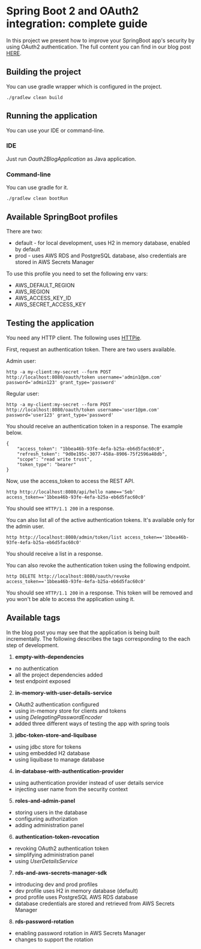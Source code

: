 # Spring Boot 2 and OAuth2 integration: complete guide
In this project we present how to improve your SpringBoot app's security by using OAuth2 authentication.
The full content you can find in our blog post [HERE](https://pattern-match.com/blog/2018/10/17/springboot2-with-oauth2-integration/).

## Building the project
You can use gradle wrapper which is configured in the project.

```
./gradlew clean build
```

## Running the application
You can use your IDE or command-line.

### IDE
Just run _Oauth2BlogApplication_ as Java application.

### Command-line
You can use gradle for it.

```
./gradlew clean bootRun
```

## Available SpringBoot profiles
There are two:
* default - for local development, uses H2 in memory database, enabled by default
* prod - uses AWS RDS and PostgreSQL database, also credentials are stored in AWS Secrets Manager

To use this profile you need to set the following env vars:
* AWS_DEFAULT_REGION
* AWS_REGION
* AWS_ACCESS_KEY_ID
* AWS_SECRET_ACCESS_KEY

## Testing the application
You need any HTTP client. The following uses [HTTPie](https://github.com/jakubroztocil/httpie).

First, request an authentication token.
There are two users available.

Admin user:
```
http -a my-client:my-secret --form POST http://localhost:8080/oauth/token username='admin1@pm.com' password='admin123' grant_type='password'
```

Regular user:
```
http -a my-client:my-secret --form POST http://localhost:8080/oauth/token username='user1@pm.com' password='user123' grant_type='password'
```

You should receive an authentication token in a response. The example below.

```
{
    "access_token": "1bbea46b-93fe-4efa-b25a-eb6d5fac60c0",
    "refresh_token": "9d0e195c-3077-458a-8906-75f2596a48db",
    "scope": "read write trust",
    "token_type": "bearer"
}
```

Now, use the access_token to access the REST API.

```
http http://localhost:8080/api/hello name=='Seb' access_token=='1bbea46b-93fe-4efa-b25a-eb6d5fac60c0'
```
You should see `HTTP/1.1 200` in a response.

You can also list all of the active authentication tokens. It's available only for the admin user.

```
http http://localhost:8080/admin/token/list access_token=='1bbea46b-93fe-4efa-b25a-eb6d5fac60c0'
```
You should receive a list in a response.

You can also revoke the authentication token using the following endpoint.

```
http DELETE http://localhost:8080/oauth/revoke access_token=='1bbea46b-93fe-4efa-b25a-eb6d5fac60c0'
```

You should see `HTTP/1.1 200` in a response.
This token will be removed and you won't be able to access the application using it.

## Available tags
In the blog post you may see that the application is being built incrementally. 
The following describes the tags corresponding to the each step of development.

1. **empty-with-dependencies**
  * no authentication
  * all the project dependencies added
  * test endpoint exposed

2. **in-memory-with-user-details-service**
  * OAuth2 authentication configured
  * using in-memory store for clients and tokens
  * using _DelegatingPasswordEncoder_
  * added three different ways of testing the app with spring tools

3. **jdbc-token-store-and-liquibase**
  * using jdbc store for tokens
  * using embedded H2 database
  * using liquibase to manage database
  
4. **in-database-with-authentication-provider**
  * using authentication provider instead of user details service
  * injecting user name from the security context

5. **roles-and-admin-panel**
  * storing users in the database
  * configuring authorization
  * adding administration panel
  
6. **authentication-token-revocation**
  * revoking OAuth2 authentication token
  * simplifying administration panel
  * using _UserDetailsService_

7. **rds-and-aws-secrets-manager-sdk**
  * introducing dev and prod profiles
  * dev profile uses H2 in memory database (default)
  * prod profile uses PostgreSQL AWS RDS database
  * database credentials are stored and retrieved from AWS Secrets Manager 

8. **rds-password-rotation**
  * enabling password rotation in AWS Secrets Manager
  * changes to support the rotation
